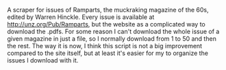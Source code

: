 A scraper for issues of Ramparts, the muckraking magazine of the 60s, edited by Warren Hinckle. Every issue is available at http://unz.org/Pub/Ramparts, but the website as a complicated way to download the .pdfs.
For some reason I can't download the whole issue of a given magazine in just a file, so I normally download from 1 to 50 and then the rest. 
The way it is now, I think this script is not a big improvement compared to the site itself, but at least it's easier for my to organize the issues I download with it.